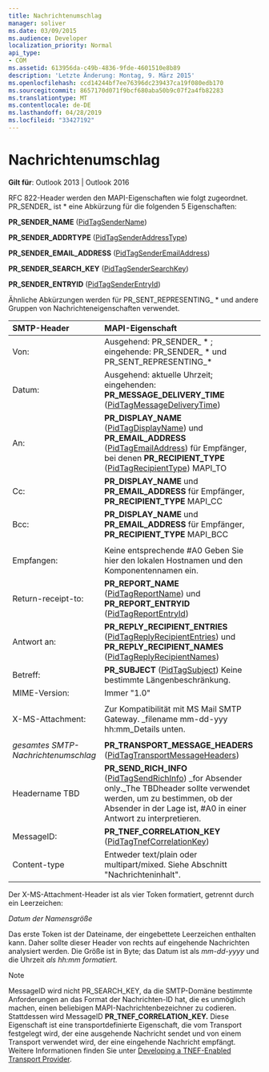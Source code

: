 ```yaml
---
title: Nachrichtenumschlag
manager: soliver
ms.date: 03/09/2015
ms.audience: Developer
localization_priority: Normal
api_type:
- COM
ms.assetid: 613956da-c49b-4836-9fde-4601510e8b89
description: 'Letzte Änderung: Montag, 9. März 2015'
ms.openlocfilehash: ccd14244bf7ee76396dc239437ca19f080edb170
ms.sourcegitcommit: 8657170d071f9bcf680aba50b9c07f2a4fb82283
ms.translationtype: MT
ms.contentlocale: de-DE
ms.lasthandoff: 04/28/2019
ms.locfileid: "33427192"
---
```

# <a name="message-envelope"></a>Nachrichtenumschlag

  
  
**Gilt für**: Outlook 2013 | Outlook 2016 
  
RFC 822-Header werden den MAPI-Eigenschaften wie folgt zugeordnet. PR_SENDER_ ist \* eine Abkürzung für die folgenden 5 Eigenschaften:
  
 **PR_SENDER_NAME** ([PidTagSenderName](pidtagsendername-canonical-property.md))
  
 **PR_SENDER_ADDRTYPE** ([PidTagSenderAddressType](pidtagsenderaddresstype-canonical-property.md))
  
 **PR_SENDER_EMAIL_ADDRESS** ([PidTagSenderEmailAddress](pidtagsenderemailaddress-canonical-property.md))
  
 **PR_SENDER_SEARCH_KEY** ([PidTagSenderSearchKey](pidtagsendersearchkey-canonical-property.md))
  
 **PR_SENDER_ENTRYID** ([PidTagSenderEntryId](pidtagsenderentryid-canonical-property.md))
  
Ähnliche Abkürzungen werden für PR_SENT_REPRESENTING_ \* und andere Gruppen von Nachrichteneigenschaften verwendet.
  
|**SMTP-Header**|**MAPI-Eigenschaft**|
|:-----|:-----|
|Von:  <br/> |Ausgehend: PR_SENDER_ \* ; eingehende: PR_SENDER_ \* und PR_SENT_REPRESENTING_\*  <br/> |
|Datum:  <br/> |Ausgehend: aktuelle Uhrzeit; eingehenden: **PR_MESSAGE_DELIVERY_TIME** ([PidTagMessageDeliveryTime](pidtagmessagedeliverytime-canonical-property.md))  <br/> |
|An:  <br/> |**PR_DISPLAY_NAME** ([PidTagDisplayName](pidtagdisplayname-canonical-property.md)) und **PR_EMAIL_ADDRESS** ([PidTagEmailAddress](pidtagemailaddress-canonical-property.md)) für Empfänger, bei denen **PR_RECIPIENT_TYPE** ([PidTagRecipientType](pidtagrecipienttype-canonical-property.md)) MAPI_TO  <br/> |
|Cc:  <br/> |**PR_DISPLAY_NAME** und **PR_EMAIL_ADDRESS** für Empfänger, **PR_RECIPIENT_TYPE** MAPI_CC  <br/> |
|Bcc:  <br/> |**PR_DISPLAY_NAME** und **PR_EMAIL_ADDRESS** für Empfänger, **PR_RECIPIENT_TYPE** MAPI_BCC  <br/> |
|||
|Empfangen:  <br/> |Keine entsprechende #A0 Geben Sie hier den lokalen Hostnamen und den Komponentennamen ein.  <br/> |
|Return-receipt-to:  <br/> |**PR_REPORT_NAME** ([PidTagReportName](pidtagreportname-canonical-property.md)) und **PR_REPORT_ENTRYID** ([PidTagReportEntryId](pidtagreportentryid-canonical-property.md))  <br/> |
|Antwort an:  <br/> |**PR_REPLY_RECIPIENT_ENTRIES** ([PidTagReplyRecipientEntries](pidtagreplyrecipiententries-canonical-property.md)) und **PR_REPLY_RECIPIENT_NAMES** ([PidTagReplyRecipientNames](pidtagreplyrecipientnames-canonical-property.md))  <br/> |
|Betreff:  <br/> |**PR_SUBJECT** ([PidTagSubject](pidtagsubject-canonical-property.md)) Keine bestimmte Längenbeschränkung.  <br/> |
|MIME-Version:  <br/> |Immer "1.0"  <br/> |
|||
|X-MS-Attachment:  <br/> |Zur Kompatibilität mit MS Mail SMTP Gateway. _filename mm-dd-yyy hh:mm_Details unten.  <br/> |
|||
| _gesamtes SMTP-Nachrichtenumschlag_ <br/> |**PR_TRANSPORT_MESSAGE_HEADERS** ([PidTagTransportMessageHeaders](pidtagtransportmessageheaders-canonical-property.md))  <br/> |
|Headername TBD  <br/> |**PR_SEND_RICH_INFO** ([PidTagSendRichInfo](pidtagsendrichinfo-canonical-property.md)) _for Absender only._The TBDheader sollte verwendet werden, um zu bestimmen, ob der Absender in der Lage ist, #A0 in einer Antwort zu interpretieren.  <br/> |
|MessageID:  <br/> |**PR_TNEF_CORRELATION_KEY** ([PidTagTnefCorrelationKey](pidtagtnefcorrelationkey-canonical-property.md))  <br/> |
|Content-type  <br/> |Entweder text/plain oder multipart/mixed. Siehe Abschnitt "Nachrichteninhalt".  <br/> |
   
Der X-MS-Attachment-Header ist als vier Token formatiert, getrennt durch ein Leerzeichen:
  
 _Datum der Namensgröße_
  
Das erste Token ist der Dateiname, der eingebettete Leerzeichen enthalten kann. Daher sollte dieser Header von rechts auf eingehende Nachrichten analysiert werden. Die Größe ist in Byte; das Datum ist als  _mm-dd-yyyy_ und die Uhrzeit  _als hh:mm formatiert._
  
> [!NOTE]
> MessageID wird nicht  PR_SEARCH_KEY, da die SMTP-Domäne bestimmte Anforderungen an das Format der Nachrichten-ID hat, die es unmöglich machen, einen beliebigen MAPI-Nachrichtenbezeichner zu codieren. Stattdessen wird MessageID **PR_TNEF_CORRELATION_KEY.** Diese Eigenschaft ist eine transportdefinierte Eigenschaft, die vom Transport festgelegt wird, der eine ausgehende Nachricht sendet und von einem Transport verwendet wird, der eine eingehende Nachricht empfängt. Weitere Informationen finden Sie unter [Developing a TNEF-Enabled Transport Provider](developing-a-tnef-enabled-transport-provider.md). 
  

